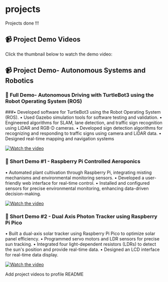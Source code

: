# projects
Projects done !!!
## 📹 Project Demo Videos
Click the thumbnail below to watch the demo video:
## 📹 Project Demo- Autonomous Systems and Robotics 

### 🔹 Full Demo-  Autonomous Driving with TurtleBot3 using the Robot Operating System (ROS)
###• Developed software for TurtleBot3 using the Robot Operating System (ROS). 
• Used Gazebo simulation tools for software testing and validation. 
• Engineered algorithms for SLAM, lane detection, and traffic sign recognition using 
LiDAR and RGB-D cameras. 
• Developed sign detection algorithms for recognizing and responding to traffic signs 
using camera and LiDAR data. 
• Designed real-time mapping and navigation systems 

[![Watch the video](https://img.youtube.com/vi/iKT8pq-iRQ8/0.jpg)](https://www.youtube.com/watch?v=iKT8pq-iRQ8)

### 🔹 Short Demo #1 - Raspberry Pi Controlled Aeroponics 
• Automated plant cultivation through Raspberry Pi, integrating misting mechanisms and 
environmental monitoring sensors. 
• Developed a user-friendly web interface for real-time control. 
• Installed and configured sensors for precise environmental monitoring, enhancing data-driven 
decision-making. 

[![Watch the video](https://img.youtube.com/vi/1gkRqnWmUyU/0.jpg)](https://www.youtube.com/shorts/1gkRqnWmUyU)

### 🔹 Short Demo #2 - Dual Axis Photon Tracker using Raspberry Pi Pico 
• Built a dual-axis solar tracker using Raspberry Pi Pico to optimize solar panel efficiency. 
• Programmed servo motors and LDR sensors for precise sun tracking. 
• Integrated four light-dependent resistors (LDRs) to detect the sun's position and provide real-time 
data. 
• Designed an LCD interface for real-time data display. 

[![Watch the video](https://img.youtube.com/vi/uXlYx8z0waw/0.jpg)](https://www.youtube.com/shorts/uXlYx8z0waw)


Add project videos to profile README


